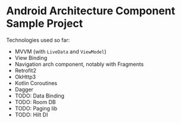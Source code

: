 # Android Architecture Component Sample Project
Technologies used so far:
- MVVM (with `LiveData` and `ViewModel`)
- View Binding
- Navigation arch component, notably with Fragments
- Retrofit2
- OkHttp3
- Kotlin Coroutines
- Dagger
- TODO: Data Binding
- TODO: Room DB
- TODO: Paging lib
- TODO: Hilt DI
